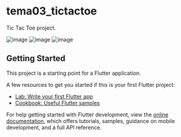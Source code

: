 # tema03_tictactoe

Tic Tac Toe project.

![image](https://user-images.githubusercontent.com/45739581/233855913-a71eca9d-3ec8-493a-bfb3-a59c251ff1f4.png)
![image](https://user-images.githubusercontent.com/45739581/233855921-46e199eb-ba0e-4fd0-812b-244bce157ef2.png)
![image](https://user-images.githubusercontent.com/45739581/233855929-63ff001e-78d9-4b2f-af06-87af39c4ce1e.png)


## Getting Started

This project is a starting point for a Flutter application.

A few resources to get you started if this is your first Flutter project:

- [Lab: Write your first Flutter app](https://docs.flutter.dev/get-started/codelab)
- [Cookbook: Useful Flutter samples](https://docs.flutter.dev/cookbook)

For help getting started with Flutter development, view the
[online documentation](https://docs.flutter.dev/), which offers tutorials,
samples, guidance on mobile development, and a full API reference.
